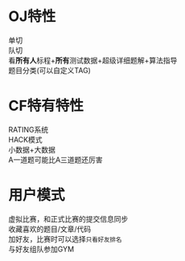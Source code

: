 OJ特性
=

单切<br />
队切<br />
看**所有人**标程+**所有**测试数据+超级详细题解+算法指导<br />
题目分类(可以自定义TAG)<br />

CF特有特性
=
RATING系统<br />
HACK模式<br />
小数据+大数据<br />
A一道题可能比A三道题还厉害<br />

用户模式
=

虚拟比赛，和正式比赛的提交信息同步<br />
收藏喜欢的题目/文章/代码<br />
加好友，比赛时可以选择`只看好友排名`<br />
与好友组队参加GYM<br />
